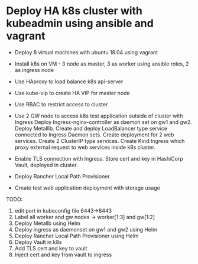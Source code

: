 # Deploy HA k8s cluster with kubeadmin using ansible and vagrant

* Deploy 8 virtual machines with ubuntu 18.04 using vagrant

* Install k8s on VM - 3 node as master, 3 as worker using ansible roles, 2 as ingress node

* Use HAproxy to load balance k8s api-server

* Use kube-vip to create HA VIP for master node

* Use RBAC to restrict access to cluster

* Use 2 GW node to access k8s test application outside of cluster with Ingress
Deploy Ingress-nginx-controller as daemon set on gw1 and gw2. Deploy Metalllb. Create and deploy LoadBalancer type service connected to Ingress Daemon sets. Create deployment for 2 web services. Create 2 ClusterIP type services. Create Kind:Ingress which proxy external request to web services inside k8s cluster.

* Enable TLS connection with Ingress. Store cert and key in HashiCorp Vault, deployed in cluster.

* Deploy Rancher Local Path Provisioner.

* Create test web application deployment with storage usage

TODO:
 1. edit port in kubeconfig file 6443->8443
 2. Label all worker and gw nodes -> worker[1:3] and gw[1:2]
 3. Deploy Metallb using Helm
 4. Deploy ingress as daemonset on gw1 and gw2 using Helm
 5. Deploy Rancher Local Path Provisioner using Helm
 6. Deploy Vault in k8s 
 7. Add TLS cert and key to vault
 8. Inject cert and key from vault to ingress
 
